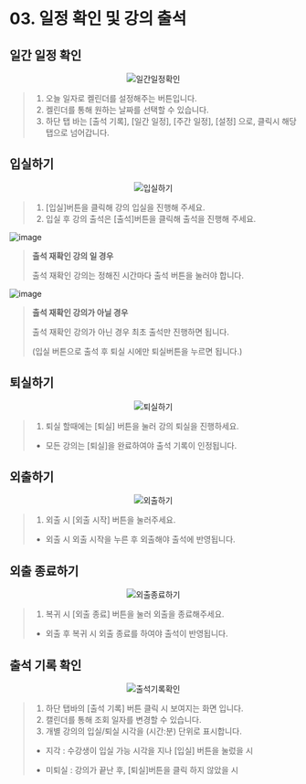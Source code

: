 # 03. 일정 확인 및 강의 출석
## 일간 일정 확인

<p align = "center">
<img  alt="일간일정확인" src="https://github.com/user-attachments/assets/163205d9-5a87-4ac6-ad0d-e279ad21c92a">
<p/>

>1. 오늘 일자로 켈린더를 설정해주는 버튼입니다.
>2.  켈린더를 통해 원하는 날짜를 선택할 수 있습니다.
>3. 하단 탭 바는 [출석 기록], [일간 일정], [주간 일정], [설정] 으로, 클릭시 해당 탭으로 넘어갑니다.


## 입실하기

<p align = "center">
<img  alt="입실하기" src="https://github.com/user-attachments/assets/71acf647-8626-4b8b-a851-7e91ec66bb2b">
<p/>

>1. [입실]버튼을 클릭해 강의 입실을 진행해 주세요.
>2. 입실 후 강의 출석은 [출석]버튼을 클릭해 출석을 진행해 주세요.

<img alt="image" src="https://github.com/user-attachments/assets/97abf6cd-0a7b-4e53-81e5-398f56969533">

> **출석 재확인 강의 일 경우**
>
> 출석 재확인 강의는 정해진 시간마다 출석 버튼을 눌러야 합니다.

<img alt="image" src="https://github.com/user-attachments/assets/cb809b2b-040b-4dd0-ae61-ff1004135a28">

> **출석 재확인 강의가 아닐 경우**
>
> 출석 재확인 강의가 아닌 경우 최초 출석만 진행하면 됩니다.
>
> (입실 버튼으로 출석 후 퇴실 시에만 퇴실버튼을 누르면 됩니다.)

## 퇴실하기

<p align = "center">
<img  alt="퇴실하기" src="https://github.com/user-attachments/assets/dee4bbdd-2f41-40d6-8b43-69cef27f58b2">
<p/>

>1. 퇴실 할때에는 [퇴실] 버튼을 눌러 강의 퇴실을 진행하세요.
> * 모든 강의는 [퇴실]을 완료하여야 출석 기록이 인정됩니다.

## 외출하기

<p align = "center">
<img  alt="외출하기" src="https://github.com/user-attachments/assets/1424e278-c557-42f5-bf99-7f5ca1b6e86c">
<p/>

>1. 외출 시 [외출 시작] 버튼을 눌러주세요.
> * 외출 시 외출 시작을 누른 후 외출해야 출석에 반영됩니다.

## 외출 종료하기

<p align = "center">
<img  alt="외출종료하기" src="https://github.com/user-attachments/assets/63eb0231-b27c-40cc-b831-3ba8c87affba">
<p/>

>1. 복귀 시 [외출 종료] 버튼을 눌러 외출을 종료해주세요.
> * 외출 후 복귀 시 외출 종료를 하여야 출석이 반영됩니다.

## 출석 기록 확인

<p align = "center">
<img  alt="출석기록확인" src="https://github.com/user-attachments/assets/f4ef22fe-633e-4014-92a2-2e369039b8d4">
<p/>

>1. 하단 탭바의 [출석 기록] 버튼 클릭 시 보여지는 화면 입니다.
>2. 캘린더를 통해 조회 일자를 변경할 수 있습니다.
>3. 개별 강의의 입실/퇴실 시각을 (시간:분) 단위로 표시합니다.
>
> * 지각 : 수강생이 입실 가능 시각을 지나 [입실] 버튼을 눌렀을 시
>
> * 미퇴실 : 강의가 끝난 후, [퇴실]버튼을 클릭 하지 않았을 시
